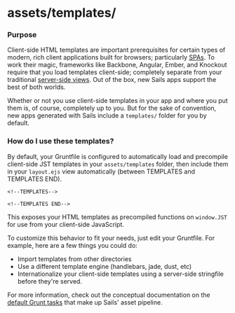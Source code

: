 # assets/templates/
### Purpose

Client-side HTML templates are important prerequisites for certain types of modern, rich client applications built for browsers; particularly [SPAs](https://en.wikipedia.org/wiki/Single-page_application). To work their magic, frameworks like Backbone, Angular, Ember, and Knockout require that you load templates client-side; completely separate from your traditional [server-side views](http://sailsjs.org/documentation/concepts/views).  Out of the box, new Sails apps support the best of both worlds.

Whether or not you use client-side templates in your app and where you put them is, of course, completely up to you.  But for the sake of convention, new apps generated with Sails include a `templates/` folder for you by default.


### How do I use these templates?

By default, your Gruntfile is configured to automatically load and precompile
client-side JST templates in your `assets/templates` folder, then
include them in your `layout.ejs` view automatically (between TEMPLATES and TEMPLATES END).

    <!--TEMPLATES-->

    <!--TEMPLATES END-->

This exposes your HTML templates as precompiled functions on `window.JST` for use from your client-side JavaScript.

To customize this behavior to fit your needs, just edit your Gruntfile.
For example, here are a few things you could do:

- Import templates from other directories
- Use a different template engine (handlebars, jade, dust, etc)
- Internationalize your client-side templates using a server-side stringfile before they're served.


For more information, check out the conceptual documentation on the [default Grunt tasks](http://preview.sailsjs.org/documentation/concepts/assets/default-tasks) that make up Sails' asset pipeline.

<docmeta name="displayName" value="templates">


